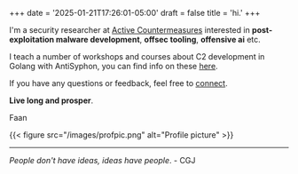 +++
date = '2025-01-21T17:26:01-05:00'
draft = false
title = 'hi.'
+++

I'm a security researcher at [Active Countermeasures](https://www.activecountermeasures.com) interested in **post-exploitation malware development**, **offsec tooling**, **offensive ai** etc.

I teach a number of workshops and courses about C2 development in Golang with AntiSyphon, you can find info on these [here](https://www.antisyphontraining.com/instructor/faan-ross/).

If you have any questions or feedback, feel free to [connect](mailto:moi@faanross.com).


**Live long and prosper**.

Faan

{{< figure src="/images/profpic.png" alt="Profile picture" >}}
___

_People don't have ideas, ideas have people_. - CGJ


